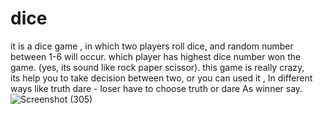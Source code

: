 # dice
 it is a dice game , in which two players roll dice, and random number between 1-6 will occur.
 which player has highest dice number won the game. (yes, its sound like rock paper scissor).
 this game is really crazy,  
 its help you to take decision between two, or you can used it , In different ways like truth dare - loser have to choose truth or dare As winner say.
 ![Screenshot (305)](https://user-images.githubusercontent.com/88088469/164314010-aa41250e-d7e3-4673-8230-acc46ca5519b.png)

